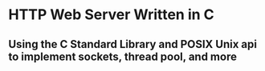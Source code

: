 # HTTP Web Server Written in C

## Using the C Standard Library and POSIX Unix api to implement sockets, thread pool, and more
